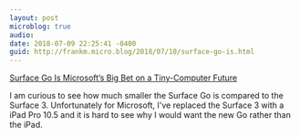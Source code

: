```yaml
---
layout: post
microblog: true
audio: 
date: 2018-07-09 22:25:41 -0400
guid: http://frankm.micro.blog/2018/07/10/surface-go-is.html
---
```

[Surface Go Is Microsoft’s Big Bet on a Tiny-Computer Future](https://www.wired.com/story/surface-go-microsofts-big-bet-on-a-tiny-computer-future/)

I am curious to see how much smaller the Surface Go is compared to the Surface 3. Unfortunately for Microsoft, I've replaced the Surface 3 with a iPad Pro 10.5 and it is hard to see why I would want the new Go rather than the iPad. 
